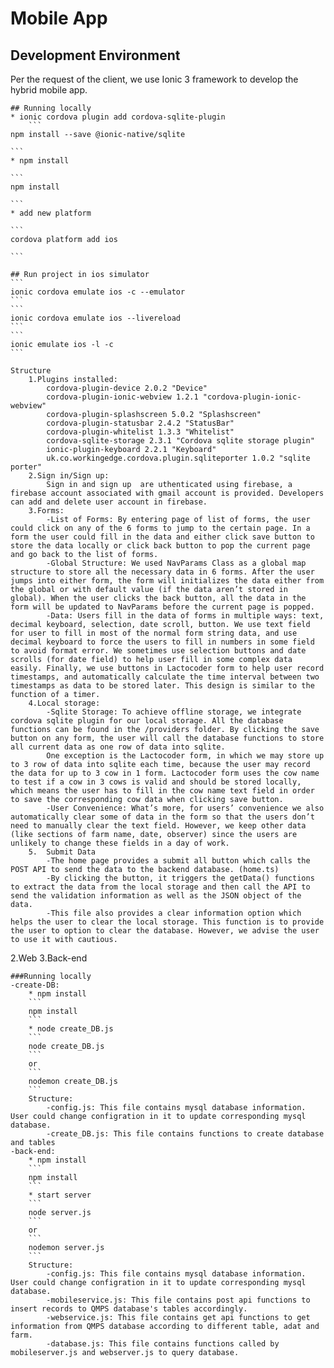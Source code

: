 # Mobile App
## Development Environment
Per the request of the client, we use Ionic 3 framework to develop the hybrid mobile app. 

	## Running locally
	* ionic cordova plugin add cordova-sqlite-plugin
        ```
	npm install --save @ionic-native/sqlite
        
	```
	* npm install
        
	```
	npm install
        
	```
	* add new platform
        
	```
	cordova platform add ios
        
	```

	## Run project in ios simulator
	```
	ionic cordova emulate ios -c --emulator
	```
	```
	ionic cordova emulate ios --livereload
	```
	```
	ionic emulate ios -l -c
	```

	Structure
		1.Plugins installed:
			cordova-plugin-device 2.0.2 "Device"
			cordova-plugin-ionic-webview 1.2.1 "cordova-plugin-ionic-webview"
			cordova-plugin-splashscreen 5.0.2 "Splashscreen"
			cordova-plugin-statusbar 2.4.2 "StatusBar"
			cordova-plugin-whitelist 1.3.3 "Whitelist"
			cordova-sqlite-storage 2.3.1 "Cordova sqlite storage plugin"
			ionic-plugin-keyboard 2.2.1 "Keyboard"
			uk.co.workingedge.cordova.plugin.sqliteporter 1.0.2 "sqlite porter"
		2.Sign in/Sign up: 
			Sign in and sign up  are uthenticated using firebase, a firebase account associated with gmail account is provided. Developers can add and delete user account in firebase.
		3.Forms: 
			-List of Forms: By entering page of list of forms, the user could click on any of the 6 forms to jump to the certain page. In a form the user could fill in the data and either click save button to store the data locally or click back button to pop the current page and go back to the list of forms.
			-Global Structure: We used NavParams Class as a global map structure to store all the necessary data in 6 forms. After the user jumps into either form, the form will initializes the data either from the global or with default value (if the data aren’t stored in global). When the user clicks the back button, all the data in the form will be updated to NavParams before the current page is popped.
			-Data: Users fill in the data of forms in multiple ways: text, decimal keyboard, selection, date scroll, button. We use text field for user to fill in most of the normal form string data, and use decimal keyboard to force the users to fill in numbers in some field to avoid format error. We sometimes use selection buttons and date scrolls (for date field) to help user fill in some complex data easily. Finally, we use buttons in Lactocoder form to help user record timestamps, and automatically calculate the time interval between two timestamps as data to be stored later. This design is similar to the function of a timer.
		4.Local storage:
			-Sqlite Storage: To achieve offline storage, we integrate cordova sqlite plugin for our local storage. All the database functions can be found in the /providers folder. By clicking the save button on any form, the user will call the database functions to store all current data as one row of data into sqlite. 
			One exception is the Lactocoder form, in which we may store up to 3 row of data into sqlite each time, because the user may record the data for up to 3 cow in 1 form. Lactocoder form uses the cow name to test if a cow in 3 cows is valid and should be stored locally, which means the user has to fill in the cow name text field in order to save the corresponding cow data when clicking save button.
			-User Convenience: What’s more, for users’ convenience we also automatically clear some of data in the form so that the users don’t need to manually clear the text field. However, we keep other data (like sections of farm name, date, observer) since the users are unlikely to change these fields in a day of work.
		5.  Submit Data
			-The home page provides a submit all button which calls the POST API to send the data to the backend database. (home.ts)
			-By clicking the button, it triggers the getData() functions to extract the data from the local storage and then call the API to send the validation information as well as the JSON object of the data. 
			-This file also provides a clear information option which helps the user to clear the local storage. This function is to provide the user to option to clear the database. However, we advise the user to use it with cautious. 

2.Web 
3.Back-end

	###Running locally
	-create-DB:
		* npm install
		```
		npm install
		```
		* node create_DB.js
		```
		node create_DB.js
		```
		or
		```
		nodemon create_DB.js
		```
		Structure:
			-config.js: This file contains mysql database information. User could change configration in it to update corresponding mysql database.
			-create_DB.js: This file contains functions to create database and tables
	-back-end:
		* npm install
		```
		npm install
		```
		* start server
		```
		node server.js
		```
		or
		```
		nodemon server.js
		```
		Structure:
			-config.js: This file contains mysql database information. User could change configration in it to update corresponding mysql database.
			-mobileservice.js: This file contains post api functions to insert records to QMPS database's tables accordingly.
			-webservice.js: This file contains get api functions to get information from QMPS database according to different table, adat and farm.
			-database.js: This file contains functions called by mobileserver.js and webserver.js to query database.
